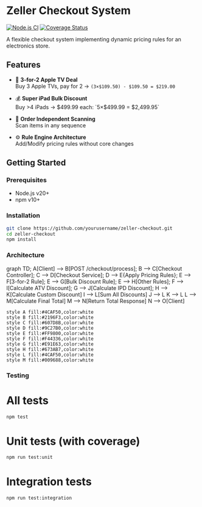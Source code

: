 # Zeller Checkout System

[![Node.js CI](https://github.com/yourusername/zeller-checkout/actions/workflows/node.js.yml/badge.svg)](https://github.com/yourusername/zeller-checkout/actions)
[![Coverage Status](https://coveralls.io/repos/github/yourusername/zeller-checkout/badge.svg?branch=main)](https://coveralls.io/github/yourusername/zeller-checkout?branch=main)

A flexible checkout system implementing dynamic pricing rules for an electronics store.

## Features

- 🛒 **3-for-2 Apple TV Deal**  
  Buy 3 Apple TVs, pay for 2 → `(3×$109.50) - $109.50 = $219.00`
  
- 💰 **Super iPad Bulk Discount**  
  Buy >4 iPads → $499.99 each: `5×$499.99 = $2,499.95`

- 🔄 **Order Independent Scanning**  
  Scan items in any sequence
  
- ⚙️ **Rule Engine Architecture**  
  Add/Modify pricing rules without core changes

## Getting Started

### Prerequisites
- Node.js v20+
- npm v10+

### Installation
```bash
git clone https://github.com/yourusername/zeller-checkout.git
cd zeller-checkout
npm install
```


### Architecture

graph TD;
    A[Client] --> B[POST /checkout/process];
    B --> C[Checkout Controller];
    C --> D[Checkout Service];
    D --> E{Apply Pricing Rules};
    E --> F[3-for-2 Rule];
    E --> G[Bulk Discount Rule];
    E --> H[Other Rules];
    F --> I[Calculate ATV Discount];
    G --> J[Calculate IPD Discount];
    H --> K[Calculate Custom Discount]
    I --> L[Sum All Discounts]
    J --> L
    K --> L
    L --> M[Calculate Final Total]
    M --> N[Return Total Response]
    N --> O[Client]

    style A fill:#4CAF50,color:white
    style B fill:#2196F3,color:white
    style C fill:#607D8B,color:white
    style D fill:#9C27B0,color:white
    style E fill:#FF9800,color:white
    style F fill:#F44336,color:white
    style G fill:#E91E63,color:white
    style H fill:#673AB7,color:white
    style L fill:#4CAF50,color:white
    style M fill:#009688,color:white


### Testing

# All tests
```bash
npm test
```

# Unit tests (with coverage)
```bash
npm run test:unit
```

# Integration tests
```bash
npm run test:integration
```
